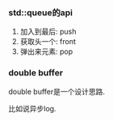 ### std::queue的api
1. 加入到最后: push
2. 获取头一个: front
3. 弹出来元素: pop

### double buffer
double buffer是一个设计思路.

比如说异步log.
